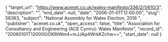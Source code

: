 {
  "target_url": "https://www.acenet.co.uk/wales-manifesto/336/2/1/610/3", 
  "description": "", 
  "end_date": null, 
  "date": "2006-01-01T12:00:00", 
  "slug": 58363, 
  "subject": "National Assembly for Wales Election, 2016 ", 
  "publisher": "acenet.co.uk", 
  "open_access": false, 
  "title": "Association for Consultancy and Engineering (ACE Cymru): Wales Manifesto", 
  "record_id": "20060101T120000/DK6tWm4+mJJAp4WrkKZchw==", 
  "start_date": null
}

